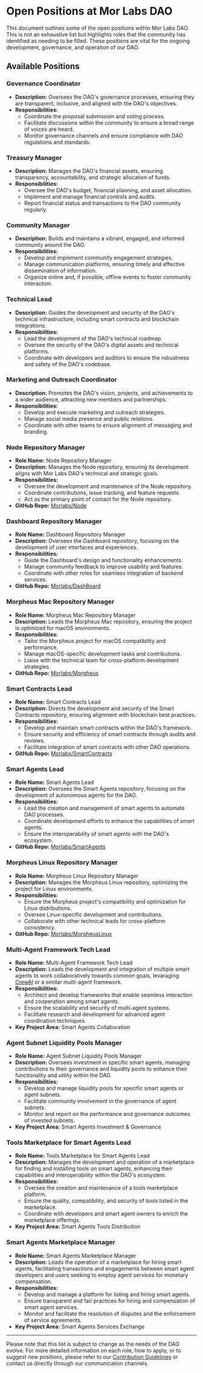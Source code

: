 # Open Positions at Mor Labs DAO

This document outlines some of the open positions within Mor Labs DAO. This is not an exhaustive list but highlights roles that the community has identified as needing to be filled. These positions are vital for the ongoing development, governance, and operation of our DAO.

## Available Positions

### Governance Coordinator

- **Description:** Oversees the DAO's governance processes, ensuring they are transparent, inclusive, and aligned with the DAO's objectives.
- **Responsibilities:**
  - Coordinate the proposal submission and voting process.
  - Facilitate discussions within the community to ensure a broad range of voices are heard.
  - Monitor governance channels and ensure compliance with DAO regulations and standards.

### Treasury Manager

- **Description:** Manages the DAO's financial assets, ensuring transparency, accountability, and strategic allocation of funds.
- **Responsibilities:**
  - Oversee the DAO's budget, financial planning, and asset allocation.
  - Implement and manage financial controls and audits.
  - Report financial status and transactions to the DAO community regularly.

### Community Manager

- **Description:** Builds and maintains a vibrant, engaged, and informed community around the DAO.
- **Responsibilities:**
  - Develop and implement community engagement strategies.
  - Manage communication platforms, ensuring timely and effective dissemination of information.
  - Organize online and, if possible, offline events to foster community interaction.

### Technical Lead

- **Description:** Guides the development and security of the DAO's technical infrastructure, including smart contracts and blockchain integrations.
- **Responsibilities:**
  - Lead the development of the DAO's technical roadmap.
  - Oversee the security of the DAO's digital assets and technical platforms.
  - Coordinate with developers and auditors to ensure the robustness and safety of the DAO's codebase.

### Marketing and Outreach Coordinator

- **Description:** Promotes the DAO's vision, projects, and achievements to a wider audience, attracting new members and partnerships.
- **Responsibilities:**
  - Develop and execute marketing and outreach strategies.
  - Manage social media presence and public relations.
  - Coordinate with other teams to ensure alignment of messaging and branding.


### Node Repository Manager
- **Role Name:** Node Repository Manager
- **Description:** Manages the Node repository, ensuring its development aligns with Mor Labs DAO's technical and strategic goals.
- **Responsibilities:**
  - Oversee the development and maintenance of the Node repository.
  - Coordinate contributions, issue tracking, and feature requests.
  - Act as the primary point of contact for the Node repository.
- **GitHub Repo:** [Morlabs/Node](https://github.com/Morlabs/Node)

### Dashboard Repository Manager
- **Role Name:** Dashboard Repository Manager
- **Description:** Oversees the Dashboard repository, focusing on the development of user interfaces and experiences.
- **Responsibilities:**
  - Guide the Dashboard's design and functionality enhancements.
  - Manage community feedback to improve usability and features.
  - Coordinate with other roles for seamless integration of backend services.
- **GitHub Repo:** [Morlabs/DashBoard](https://github.com/Morlabs/DashBoard)

### Morpheus Mac Repository Manager
- **Role Name:** Morpheus Mac Repository Manager
- **Description:** Leads the Morpheus Mac repository, ensuring the project is optimized for macOS environments.
- **Responsibilities:**
  - Tailor the Morpheus project for macOS compatibility and performance.
  - Manage macOS-specific development tasks and contributions.
  - Liaise with the technical team for cross-platform development strategies.
- **GitHub Repo:** [Morlabs/Morpheus](https://github.com/Morlabs/Morpheus)

### Smart Contracts Lead
- **Role Name:** Smart Contracts Lead
- **Description:** Directs the development and security of the Smart Contracts repository, ensuring alignment with blockchain best practices.
- **Responsibilities:**
  - Develop and maintain smart contracts within the DAO's framework.
  - Ensure security and efficiency of smart contracts through audits and reviews.
  - Facilitate integration of smart contracts with other DAO operations.
- **GitHub Repo:** [Morlabs/SmartContracts](https://github.com/Morlabs/SmartContracts)

### Smart Agents Lead
- **Role Name:** Smart Agents Lead
- **Description:** Oversees the Smart Agents repository, focusing on the development of autonomous agents for the DAO.
- **Responsibilities:**
  - Lead the creation and management of smart agents to automate DAO processes.
  - Coordinate development efforts to enhance the capabilities of smart agents.
  - Ensure the interoperability of smart agents with the DAO's ecosystem.
- **GitHub Repo:** [Morlabs/SmartAgents](https://github.com/Morlabs/SmartAgents)

### Morpheus Linux Repository Manager
- **Role Name:** Morpheus Linux Repository Manager
- **Description:** Manages the Morpheus Linux repository, optimizing the project for Linux environments.
- **Responsibilities:**
  - Ensure the Morpheus project's compatibility and optimization for Linux distributions.
  - Oversee Linux-specific development and contributions.
  - Collaborate with other technical leads for cross-platform consistency.
- **GitHub Repo:** [Morlabs/MorpheusLinux](https://github.com/Morlabs/MorpheusLinux)

### Multi-Agent Framework Tech Lead
- **Role Name:** Multi-Agent Framework Tech Lead
- **Description:** Leads the development and integration of multiple smart agents to work collaboratively towards common goals, levaraging [CrewAI](https://www.crewai.io/) or a similar multi-agent framework. 
- **Responsibilities:**
  - Architect and develop frameworks that enable seamless interaction and cooperation among smart agents.
  - Ensure the scalability and security of multi-agent systems.
  - Facilitate research and development for advanced agent coordination techniques.
- **Key Project Area:** Smart Agents Collaboration

### Agent Subnet Liquidity Pools Manager
- **Role Name:** Agent Subnet Liquidity Pools Manager
- **Description:** Oversees investment in specific smart agents, managing contributions to their governance and liquidity pools to enhance their functionality and utility within the DAO.
- **Responsibilities:**
  - Develop and manage liquidity pools for specific smart agents or agent subnets.
  - Facilitate community involvement in the governance of agent subnets.
  - Monitor and report on the performance and governance outcomes of invested subnets.
- **Key Project Area:** Smart Agents Investment & Governance

### Tools Marketplace for Smart Agents Lead
- **Role Name:** Tools Marketplace for Smart Agents Lead
- **Description:** Manages the development and operation of a marketplace for finding and installing tools on smart agents, enhancing their capabilities and interoperability within the DAO's ecosystem.
- **Responsibilities:**
  - Oversee the creation and maintenance of a tools marketplace platform.
  - Ensure the quality, compatibility, and security of tools listed in the marketplace.
  - Coordinate with developers and smart agent owners to enrich the marketplace offerings.
- **Key Project Area:** Smart Agents Tools Distribution

### Smart Agents Marketplace Manager
- **Role Name:** Smart Agents Marketplace Manager
- **Description:** Leads the operation of a marketplace for hiring smart agents, facilitating transactions and engagements between smart agent developers and users seeking to employ agent services for monetary compensation.
- **Responsibilities:**
  - Develop and manage a platform for listing and hiring smart agents.
  - Ensure transparent and fair practices for hiring and compensation of smart agent services.
  - Monitor and facilitate the resolution of disputes and the enforcement of service agreements.
- **Key Project Area:** Smart Agents Services Exchange


---

Please note that this list is subject to change as the needs of the DAO evolve. For more detailed information on each role, how to apply, or to suggest new positions, please refer to our [Contribution Guidelines](https://github.com/Morlabs/Contributions/blob/main/Recurring_tasks/submission_guide_recurring_tasks.md) or contact us directly through our communication channels.

